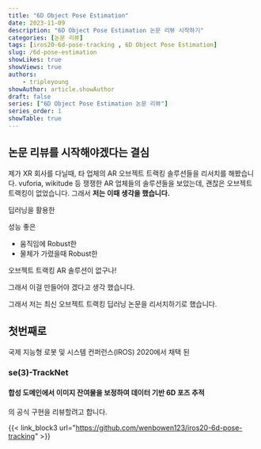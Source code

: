 ```yaml
---
title: "6D Object Pose Estimation"
date: 2023-11-09
description: "6D Object Pose Estimation 논문 리뷰 시작하기"
categories: [논문 리뷰]
tags: [iros20-6d-pose-tracking , 6D Object Pose Estimation]
slug: /6d-pose-estimation
showLikes: true
showViews: true
authors: 
    - tripleyoung
showAuthor: article.showAuthor
draft: false
series: ["6D Object Pose Estimation 논문 리뷰"]
series_order: 1
showTable: true
---
```

## 논문 리뷰를 시작해야겠다는 결심
제가 XR 회사를 다닐때, 타 업체의 AR 오브젝트 트랙킹 솔루션들을 리서치를 해봤습니다.
vuforia, wikitude 등 쟁쟁한 AR 업체들의 솔루션들을 보았는데, 괜찮은 오브젝트 트랙킹이 없었습니다.
그래서 **저는 이때 생각을 했습니다.**

딥러닝을 활용한 

성능 좋은 

- 움직임에 Robust한
- 물체가 가렸을때 Robust한

오브젝트 트랙킹 AR 솔루션이 없구나!

그래서 이걸 만들어야 겠다고 생각 했습니다.

그래서 저는 최신 오브젝트 트랙킹 딥러닝 논문을 리서치하기로 했습니다.


## 첫번째로 

국제 지능형 로봇 및 시스템 컨퍼런스(IROS) 2020에서 채택 된 

### se(3)-TrackNet 

#### 합성 도메인에서 이미지 잔여물을 보정하여 데이터 기반 6D 포즈 추적

의 공식 구현을 리뷰할려고 합니다.

{{< link_block3 url="https://github.com/wenbowen123/iros20-6d-pose-tracking" >}}
